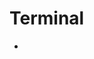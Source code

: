 # Terminal

- [](https://towardsdatascience.com/maybe-its-time-to-upgrade-your-terminal-experience-a9e12b2af77)
